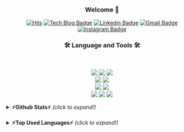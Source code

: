 <h3 align="center"> Welcome 👋 </h3> 

  <div align=center>
<!--   [![Anurag's github stats](https://github-readme-stats.vercel.app/api?username=JaesungLeee)](https://github.com/anuraghazra/github-readme-stats) -->

  [![Hits](https://hits.seeyoufarm.com/api/count/incr/badge.svg?url=https%3A%2F%2Fgithub.com%2FJaesungLeee)](https://hits.seeyoufarm.com)
  [![Tech Blog Badge](http://img.shields.io/badge/-Tech%20blog-black?style=flat-square&logo=github&link=https://jslee-tech.tistory.com/)](https://jslee-tech.tistory.com/)
  [![Linkedin Badge](https://img.shields.io/badge/Linkedin-blue?logo=Linkedin&logoColor=white&link=https://www.linkedin.com/in/%EC%9E%AC%EC%84%B1-%EC%9D%B4-814a66210/)](https://www.linkedin.com/in/%EC%9E%AC%EC%84%B1-%EC%9D%B4-814a66210/)
  [![Gmail Badge](https://img.shields.io/badge/Gmail-d14836?style=flat-square&logo=Gmail&logoColor=white&link=mailto:biki0114@gmail.com)](mailto:biki0114@gmail.com)
  [![Instagram Badge](https://img.shields.io/badge/-Instagram-dd2a7b?style=flat-square&logo=instagram&logoColor=white&link=https://www.instagram.com/jdoongxx/)](https://www.instagram.com/jdoongxx/) 
	
  </div>
  
<h3 align="center">🛠 <strong>Language and Tools </strong>🛠</h3>
<br>
<p align="center">
	<img src="https://img.shields.io/badge/Kotlin-0095D5?logo=Kotlin&logoColor=white">
	<img src="https://img.shields.io/badge/Python-blue?logo=Python&logoColor=white">
	<img src="https://img.shields.io/badge/C++-yellow?logo=c&logoColor=white">
	<br>
	<img src="https://img.shields.io/badge/Django-purple?logo=Django&logoColor=white">
	<img src="https://img.shields.io/badge/Firebase-blue?logo=Firebase&logoColor=white">
	<br>
	<img src="https://img.shields.io/badge/Android-green?logo=Android&logoColor=white">
	<img src="https://img.shields.io/badge/Flutter-blue?logo=Flutter&logoColor=white">
	<br>
	<img src="https://img.shields.io/badge/Cisco-blue?logo=Cisco&logoColor=white">
	<img src="https://img.shields.io/badge/NS--3-green?logo=ns-3&logoColor=white">
	<img src="https://img.shields.io/badge/Wireshark-1679A7?logo=Wireshark&logoColor=white">
</p>

<details>
	<summary><b>⚡Github Stats⚡</b> <i>(click to expand!)</i></summary>
	
![Jaesung Lee's GitHub stats](https://github-readme-stats.vercel.app/api?username=JaesungLeee&show_icons=true&theme=radical)
</details>
<br>
<details>
	<summary><b>⚡Top Used Languages⚡</b> <i>(click to expand!)</i></summary>
	
[![Top Langs](https://github-readme-stats.vercel.app/api/top-langs/?username=JaesungLeee)](https://github.com/anuraghazra/github-readme-stats)
</details>


<!--
**JaesungLeee/JaesungLeee** is a ✨ _special_ ✨ repository because its `README.md` (this file) appears on your GitHub profile.

Here are some ideas to get you started:

- 🔭 I’m currently working on ...
- 🌱 I’m currently learning ...
- 👯 I’m looking to collaborate on ...
- 🤔 I’m looking for help with ...
- 💬 Ask me about ...
- 📫 How to reach me: ...
- 😄 Pronouns: ...
-  Fun fact: ...
-->
